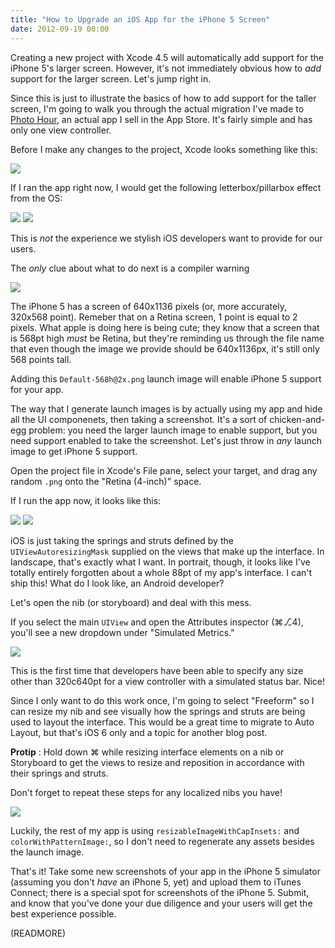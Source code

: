 ```yaml
---
title: "How to Upgrade an iOS App for the iPhone 5 Screen"
date: 2012-09-19 00:00
---
```


Creating a new project with Xcode 4.5 will automatically add support for the iPhone 5's larger screen. However, it's not immediately obvious how to _add_ support for the larger screen. Let's jump right in.

Since this is just to illustrate the basics of how to add support for the taller screen, I'm going to walk you through the actual migration I've made to [Photo Hour](http://itunes.apple.com/us/app/photo-hour/id524263013?ls=1&mt=8), an actual app I sell in the App Store. It's fairly simple and has only one view controller.

Before I make any changes to the project, Xcode looks something like this:

 ![](/img/import/blog/how-to-upgrade-an-ios-app-for-the-iphone-5-screen/39E5B64D143A4203AA391A912AC2CC66.png)

If I ran the app right now, I would get the following letterbox/pillarbox effect from the OS:

 ![](/img/import/blog/how-to-upgrade-an-ios-app-for-the-iphone-5-screen/F07E5C57D6384F8D852EDEDB890D8999.png) ![](/img/import/blog/how-to-upgrade-an-ios-app-for-the-iphone-5-screen/67CD16741AAD4872960F38619B079032.png)

This is _not_ the experience we stylish iOS developers want to provide for our users.

The _only_ clue about what to do next is a compiler warning

 ![](/img/import/blog/how-to-upgrade-an-ios-app-for-the-iphone-5-screen/56C93D758CBD4DC889CFB028D0915D4E.png)

The iPhone 5 has a screen of 640x1136 pixels (or, more accurately, 320x568 point). Remeber that on a Retina screen, 1 point is equal to 2 pixels. What apple is doing here is being cute; they know that a screen that is 568pt high _must_ be Retina, but they're reminding us through the file name that even though the image we provide should be 640x1136px, it's still only 568 points tall.

Adding this `Default-568h@2x.png` launch image will enable iPhone 5 support for your app.

The way that I generate launch images is by actually using my app and hide all the UI componenets, then taking a screenshot. It's a sort of chicken-and-egg problem: you need the larger launch image to enable support, but you need support enabled to take the screenshot. Let's just throw in _any_ launch image to get iPhone 5 support.

Open the project file in Xcode's File pane, select your target, and drag any random `.png` onto the "Retina (4-inch)" space.

If I run the app now, it looks like this:

 ![](/img/import/blog/how-to-upgrade-an-ios-app-for-the-iphone-5-screen/CF671B33AAC64E1DB520130DFB19E295.png) ![](/img/import/blog/how-to-upgrade-an-ios-app-for-the-iphone-5-screen/AD8EB78623D24F0A88390FAE216646C7.png)

iOS is just taking the springs and struts defined by the `UIViewAutoresizingMask` supplied on the views that make up the interface. In landscape, that's exactly what I want. In portrait, though, it looks like I've totally entirely forgotten about a whole 88pt of my app's interface. I can't ship this! What do I look like, an Android developer?

Let's open the nib (or storyboard) and deal with this mess.

If you select the main `UIView` and open the Attributes inspector (⌘⎇4), you'll see a new dropdown under "Simulated Metrics."

 ![](/img/import/blog/how-to-upgrade-an-ios-app-for-the-iphone-5-screen/60AE31BB2BAE4158B6297BDFD4B1238B.png)

This is the first time that developers have been able to specify any size other than 320c640pt for a view controller with a simulated status bar. Nice!

Since I only want to do this work once, I'm going to select "Freeform" so I can resize my nib and see visually how the springs and struts are being used to layout the interface. This would be a great time to migrate to Auto Layout, but that's iOS 6 only and a topic for another blog post.

**Protip** : Hold down ⌘ while resizing interface elements on a nib or Storyboard to get the views to resize and reposition in accordance with their springs and struts.

Don't forget to repeat these steps for any localized nibs you have!

 ![](/img/import/blog/how-to-upgrade-an-ios-app-for-the-iphone-5-screen/A8B17D70B6C7422DBDF436F67D0D1FFD.png)

Luckily, the rest of my app is using `resizableImageWithCapInsets:` and `colorWithPatternImage:`, so I don't need to regenerate any assets besides the launch image.

That's it! Take some new screenshots of your app in the iPhone 5 simulator (assuming you don't _have_ an iPhone 5, yet) and upload them to iTunes Connect; there is a special spot for screenshots of the iPhone 5. Submit, and know that you've done your due diligence and your users will get the best experience possible.

(READMORE)
